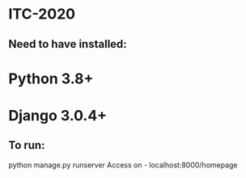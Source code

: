 # ITC-2020

## Need to have installed:
#   Python 3.8+
#   Django 3.0.4+

## To run:
   python manage.py runserver
       Access on - localhost:8000/homepage
